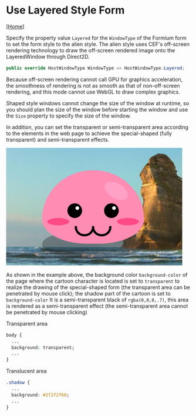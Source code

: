 # Use Layered Style Form

[[Home](README.md)]

Specify the property value `Layered` for the `WindowType` of the Formium form to set the form style to the alien style. The alien style uses CEF's off-screen rendering technology to draw the off-screen rendered image onto the LayeredWindow through Direct2D.

```csharp
public override HostWindowType WindowType => HostWindowType.Layered;
```

Because off-screen rendering cannot call GPU for graphics acceleration, the smoothness of rendering is not as smooth as that of non-off-screen rendering, and this mode cannot use WebGL to draw complex graphics.

Shaped style windows cannot change the size of the window at runtime, so you should plan the size of the window before starting the window and use the `Size` property to specify the size of the window.

In addition, you can set the transparent or semi-transparent area according to the elements in the web page to achieve the special-shaped (fully transparent) and semi-transparent effects.

![Layered](../images/layered-style.png)

As shown in the example above, the background color `background-color` of the page where the cartoon character is located is set to `transparent` to realize the drawing of the special-shaped form (the transparent area can be penetrated by mouse click); the shadow part of the cartoon is set to `background-color` It is a semi-transparent black of `rgba(0,0,0,.7)`, this area is rendered as a semi-transparent effect (the semi-transparent area cannot be penetrated by mouse clicking)

Transparent area

```CSS
body {
  ...
  background: transparent;
  ...
}
```

Translucent area

```CSS
.shadow {
  ...
  background: #2f2f2f60;
  ...
}
```
